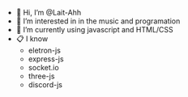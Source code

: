 - 👋 Hi, I’m @Lait-Ahh
- 👀 I’m interested in in the music and programation
- 🌱 I’m currently using javascript and HTML/CSS
- 📋 I know 
  - eletron-js
  - express-js
  - socket.io
  - three-js
  - discord-js
